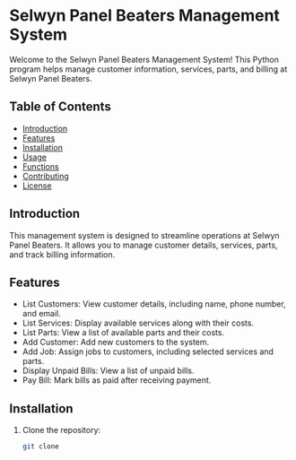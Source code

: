 # Selwyn Panel Beaters Management System

Welcome to the Selwyn Panel Beaters Management System! This Python program helps manage customer information, services, parts, and billing at Selwyn Panel Beaters.

## Table of Contents
- [Introduction](#introduction)
- [Features](#features)
- [Installation](#installation)
- [Usage](#usage)
- [Functions](#functions)
- [Contributing](#contributing)
- [License](#license)

## Introduction

This management system is designed to streamline operations at Selwyn Panel Beaters. It allows you to manage customer details, services, parts, and track billing information.

## Features

- List Customers: View customer details, including name, phone number, and email.
- List Services: Display available services along with their costs.
- List Parts: View a list of available parts and their costs.
- Add Customer: Add new customers to the system.
- Add Job: Assign jobs to customers, including selected services and parts.
- Display Unpaid Bills: View a list of unpaid bills.
- Pay Bill: Mark bills as paid after receiving payment.

## Installation

1. Clone the repository:
   ```bash
   git clone 
